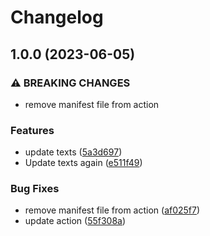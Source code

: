 # Changelog

## 1.0.0 (2023-06-05)


### ⚠ BREAKING CHANGES

* remove manifest file from action

### Features

* update texts ([5a3d697](https://github.com/idpuzzle1/ReleasePleaseSetup/commit/5a3d6978d99a71c3aea72a6d474d479284dbcb37))
* Update texts again ([e511f49](https://github.com/idpuzzle1/ReleasePleaseSetup/commit/e511f49b21e2e48a728e6fad5461ca3777cc7a12))


### Bug Fixes

* remove manifest file from action ([af025f7](https://github.com/idpuzzle1/ReleasePleaseSetup/commit/af025f7a066902be68a70268dcf88a3e7b5e1595))
* update action ([55f308a](https://github.com/idpuzzle1/ReleasePleaseSetup/commit/55f308a662dddb6cec1e257945b973f0765e54b1))
